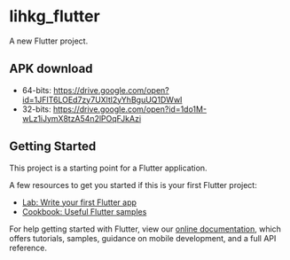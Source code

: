 # lihkg_flutter

A new Flutter project.

## APK download
- 64-bits: https://drive.google.com/open?id=1JFIT6LOEd7zy7UXltl2yYhBguUQ1DWwI
- 32-bits: https://drive.google.com/open?id=1do1M-wLz1iJymX8tzA54n2lPOqFJkAzi

## Getting Started

This project is a starting point for a Flutter application.

A few resources to get you started if this is your first Flutter project:

- [Lab: Write your first Flutter app](https://flutter.dev/docs/get-started/codelab)
- [Cookbook: Useful Flutter samples](https://flutter.dev/docs/cookbook)

For help getting started with Flutter, view our 
[online documentation](https://flutter.dev/docs), which offers tutorials, 
samples, guidance on mobile development, and a full API reference.
